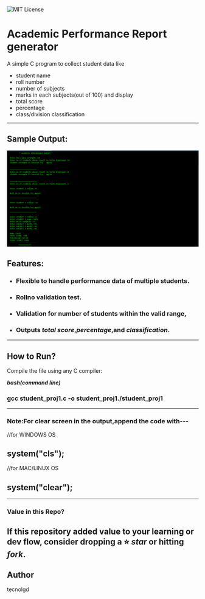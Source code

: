 ![MIT License](https://img.shields.io/github/license/tecnolgd/ACADEMIC-PERFORMANCE_GEN?style=flat)


# Academic Performance  Report generator


A simple C program to collect student data like 
* student name
* roll number
* number of subjects
* marks in each subjects(out of 100)
 and display
 * total score
 * percentage 
 * class/division classification
--------------
##  Sample Output:

![Sample Output](output_screenshots/academic_report_output.png)


## Features:
* ### Flexible to handle performance data of multiple students.
* ### Rollno validation test.
* ### Validation for number of students  within the valid range,
* ### Outputs *total score*,*percentage*,and *classification*.
--------------

## How to Run?
Compile the file using any C compiler:


***bash(command line)***

### gcc student_proj1.c -o student_proj1./student_proj1 ###
--------------

### Note:For clear screen in the output,append the code with---

//for WINDOWS OS
## system("cls");

//for MAC/LINUX OS
## system("clear");  
--------------
### Value in this Repo?
If this repository added value to your learning or dev flow, consider dropping a ⭐ *star* or hitting *fork*.
--------------

## Author
tecnolgd